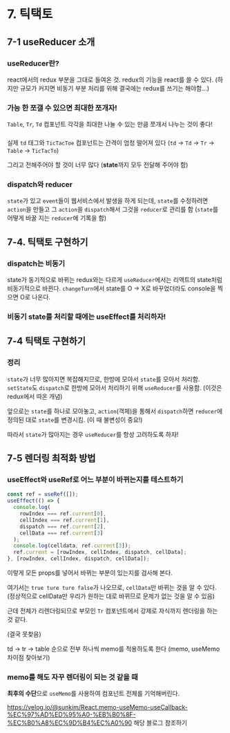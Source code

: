 # 7. 틱택토

## 7-1 useReducer 소개

### useReducer란?

react에서의 redux 부분을 그대로 들여온 것.
redux의 기능을 react를 쓸 수 있다.
(하지만 규모가 커지면 비동기 부분 처리를 위해 결국에는 redux를 쓰기는 해야함...)

### 가능 한 쪼갤 수 있으면 최대한 쪼개자!

`Table`, `Tr`, `Td` 컴포넌트 각각을 최대한 나눌 수 있는 만큼 쪼개서 나누는 것이 좋다!

###

실제 `td` 태그와 `TicTacToe` 컴포넌트는 간격이 엄청 떨어져 있다
(`td` -> `Td` -> `Tr` -> `Table` -> `TicTacTo`)

그리고 전해주어야 할 것이 너무 많다 (**state**까지 모두 전달해 주어야 함)

### dispatch와 reducer

`state`가 있고 `event`들이 웹서비스에서 발생을 하게 되는데,
`state`를 수정하려면 `action`을 만들고 그 `action`을 `dispatch`해서 그것을
`reducer`로 관리를 함
(`state`를 어떻게 바꿀 지는 `reducer`에 기록을 함)

## 7-4. 틱택토 구현하기

### dispatch는 비동기

state가 동기적으로 바뀌는 redux와는 다르게 `useReducer`에서는 리액트의 state처럼 비동기적으로 바뀐다.
`changeTurn`에서 state를 O -> X로 바꾸었더라도 console을 찍으면 O로 나온다.

### 비동기 state를 처리할 때에는 useEffect를 처리하자!

## 7-4 틱택토 구현하기

### 정리

`state`가 너무 많아지면 복잡해지므로, 한방에 모아서 `state`를 모아서 처리함.
`setState`도 `dispatch`로 한방에 모아서 처리하기 위해 `useReducer`를 사용함. (이것은 redux에서 따온 개념)

앞으로는 `state`를 하나로 모아놓고, `action`(객체)을 통해서 `dispatch`하면 `reducer`에 정의된 대로
`state`를 변경시킴. (이 때 불변성이 중요!)

따라서 `state`가 많아지는 경우 `useReducer`를 항상 고려하도록 하자!

## 7-5 렌더링 최적화 방법

### useEffect와 useRef로 어느 부분이 바뀌는지를 테스트하기

```javascript
const ref = useRef([]);
useEffect(() => {
  console.log(
    rowIndex === ref.current[0],
    cellIndex === ref.current[1],
    dispatch === ref.current[2],
    cellData === ref.current[3]
  );
  console.log(celldata, ref.current[3]);
  ref.current = [rowIndex, cellIndex, dispatch, cellData];
}, [rowIndex, cellIndex, dispatch, cellData]);
```

이렇게 모든 props를 넣어서 바뀌는 부분이 있는지를 검사해 본다.

여기서는 `true ture ture false`가 나오므로,
`cellData`만 바뀌는 것을 알 수 있다. (정상적으로 cellData만 우리가 원하는 대로 바뀌므로 문제가 없는 것을 알 수 있음)

근데 전체가 리렌더링되므로 부모인 `Tr` 컴포넌트에서 강제로 자식까지 렌더링을 하는 것 같다.

(결국 못찾음)

td -> tr -> table 순으로 전부 하나씩 memo를 적용하도록 한다
(memo, useMemo 차이점 찾아보기)

### memo를 해도 자꾸 렌더링이 되는 것 같을 때

**최후의 수단**으로 `useMemo`를 사용하여 컴포넌트 전체를 기억해버린다.

https://velog.io/@sunkim/React.memo-useMemo-useCallback-%EC%97%AD%ED%95%A0-%EB%B0%8F-%EC%B0%A8%EC%9D%B4%EC%A0%90
해당 블로그 참조하기
